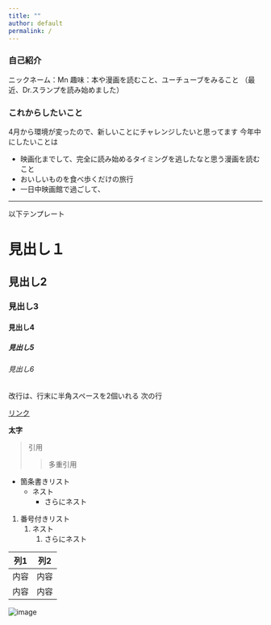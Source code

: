 ```yaml
---
title: ""
author: default
permalink: /
---
```


### **自己紹介**
ニックネーム：Mn
趣味：本や漫画を読むこと、ユーチューブをみること
（最近、Dr.スランプを読み始めました）

### **これからしたいこと**
4月から環境が変ったので、新しいことにチャレンジしたいと思ってます
今年中にしたいことは
- 映画化までして、完全に読み始めるタイミングを逃したなと思う漫画を読むこと
- おいしいものを食べ歩くだけの旅行
- 一日中映画館で過ごして、




---

以下テンプレート

# 見出し１      
## 見出し2      
### 見出し3
#### 見出し4
##### 見出し5
###### 見出し6

改行は、行末に半角スペースを2個いれる
次の行

[リンク](https://www.google.co.jp/)

**太字**

> 引用
>> 多重引用


- 箇条書きリスト
  - ネスト
    - さらにネスト


1. 番号付きリスト
   1. ネスト
      1. さらにネスト


| 列1  | 列2  |
|-----|-----|
| 内容  | 内容  |
| 内容  | 内容  |

![image](/GHPages_WebSite/assets/images/logo-150.png)
